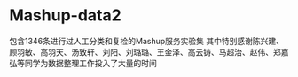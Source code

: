 # Mashup-data2
包含1346条进行过人工分类和复检的Mashup服务实验集
其中特别感谢陈兴建、顾羽敏、高羽天、汤致轩、刘阳、刘璐璐、王金泽、高云铸、马超治、赵伟、郑嘉弘等同学为数据整理工作投入了大量的时间
